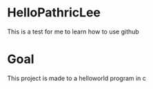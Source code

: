 # HelloPathricLee
This is a test for me to learn how to use github
# Goal
This project is made to a helloworld program in c
